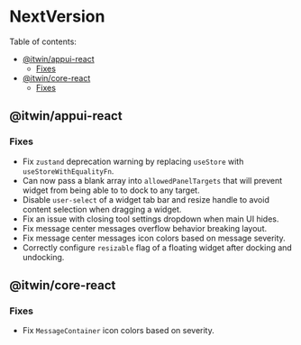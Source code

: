 # NextVersion <!-- omit from toc -->

Table of contents:

- [@itwin/appui-react](#itwinappui-react)
  - [Fixes](#fixes)
- [@itwin/core-react](#itwincore-react)
  - [Fixes](#fixes-1)

## @itwin/appui-react

### Fixes

- Fix `zustand` deprecation warning by replacing `useStore` with `useStoreWithEqualityFn`.
- Can now pass a blank array into `allowedPanelTargets` that will prevent widget from being able to to dock to any target.
- Disable `user-select` of a widget tab bar and resize handle to avoid content selection when dragging a widget.
- Fix an issue with closing tool settings dropdown when main UI hides.
- Fix message center messages overflow behavior breaking layout.
- Fix message center messages icon colors based on message severity.
- Correctly configure `resizable` flag of a floating widget after docking and undocking.

## @itwin/core-react

### Fixes

- Fix `MessageContainer` icon colors based on severity.
